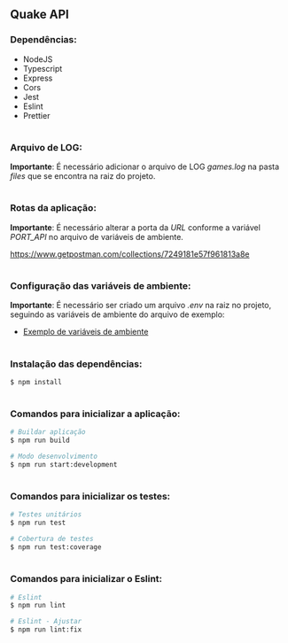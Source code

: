 ## <b>Quake API</b>


### <b>Dependências:</b>
* NodeJS
* Typescript
* Express
* Cors
* Jest
* Eslint
* Prettier


#
### <b>Arquivo de LOG:</b>
<b>Importante</b>: É necessário adicionar o arquivo de LOG *games.log* na pasta *files* que se encontra na raiz do projeto.


#
### <b>Rotas da aplicação:</b>
 <b>Importante</b>: É necessário alterar a porta da *URL* conforme a variável *PORT_API* no arquivo de variáveis de ambiente.

 https://www.getpostman.com/collections/7249181e57f961813a8e


#
### <b>Configuração das variáveis de ambiente:</b>
<b>Importante</b>: É necessário ser criado um arquivo *.env* na raiz no projeto, seguindo as variáveis de ambiente do arquivo de exemplo:
 - [Exemplo de variáveis de ambiente](.env.example)


#
### <b>Instalação das dependências:</b>
```bash
$ npm install
```


#
### <b>Comandos para inicializar a aplicação:</b>
```bash
# Buildar aplicação
$ npm run build

# Modo desenvolvimento
$ npm run start:development
```


#
### <b>Comandos para inicializar os testes:</b>
```bash
# Testes unitários
$ npm run test

# Cobertura de testes
$ npm run test:coverage
```


#
### <b>Comandos para inicializar o Eslint:</b>
```bash
# Eslint
$ npm run lint

# Eslint - Ajustar
$ npm run lint:fix
```

